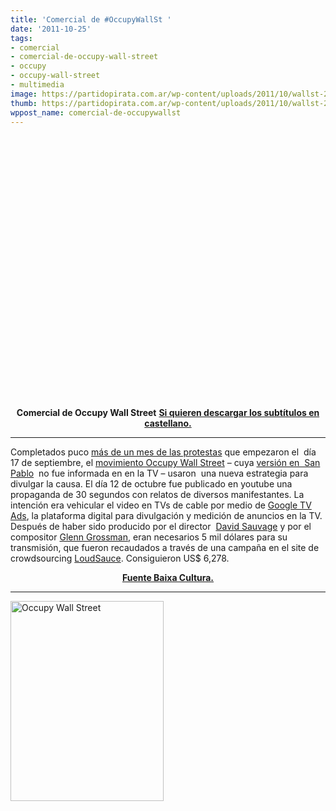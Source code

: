 ```yaml
---
title: 'Comercial de #OccupyWallSt '
date: '2011-10-25'
tags:
- comercial
- comercial-de-occupy-wall-street
- occupy
- occupy-wall-street
- multimedia
image: https://partidopirata.com.ar/wp-content/uploads/2011/10/wallst-250-3.jpg
thumb: https://partidopirata.com.ar/wp-content/uploads/2011/10/wallst-250-3-150x150.jpg
wppost_name: comercial-de-occupywallst
---
```


&nbsp;

<object style="height: 390px; width: 640px;" width="640" height="360" classid="clsid:d27cdb6e-ae6d-11cf-96b8-444553540000" codebase="http://download.macromedia.com/pub/shockwave/cabs/flash/swflash.cab#version=6,0,40,0"><param name="allowFullScreen" value="true" /><param name="allowScriptAccess" value="always" /><param name="src" value="http://www.youtube.com/v/K6YivrWVDII?version=3&amp;feature=player_detailpage" /><param name="allowfullscreen" value="true" /><param name="allowscriptaccess" value="always" /><embed style="height: 390px; width: 640px;" width="640" height="360" type="application/x-shockwave-flash" src="http://www.youtube.com/v/K6YivrWVDII?version=3&amp;feature=player_detailpage" allowFullScreen="true" allowScriptAccess="always" allowfullscreen="true" allowscriptaccess="always" /></object>
<p style="text-align: center;"><strong>Comercial de Occupy Wall Street</strong>
<strong> <a href="http://www.4shared.com/document/TYFr2h4W/occupycomercial.html" target="_blank">Si quieren descargar los subtítulos en castellano.</a></strong></p>


<hr />

Completados puco <a href="http://www.estadao.com.br/noticias/internacional,movimento-ocupe-wall-street-completa-30-dias,786543,0.htm">más de un mes de las protestas</a> que empezaron el  día 17 de septiembre, el <a href="http://baixacultura.org/2011/10/03/nos-somos-os-99-occupy-wall-street/">movimiento Occupy Wall Street</a> – cuya <a href="http://economia.ig.com.br/criseeconomica/conheca-quem-sao-os-manifestantes-do-ocupe-sao-paulo/n1597292614544.html">versión en  San Pablo</a>  no fue informada en en la TV – usaron  una nueva estrategia para divulgar la causa. El día 12 de octubre fue publicado en youtube una propaganda de 30 segundos con relatos de diversos manifestantes. La intención era vehicular el video en TVs de cable por medio de <a href="http://www.undergoogle.com/blog/2008/tv/google-tv-ads-anuncios-na-tv-mais-proxima-de-voce.html">Google TV Ads</a>, la plataforma digital para divulgación y medición de anuncios en la TV. Después de haber sido producido por el director  <a href="http://davidsauvage.com/">David Sauvage</a> y por el compositor <a href="http://baixacultura.org/2011/10/24/o-comercial-e-propagacao-do-occupy-wall-street/www.glenngrossman.com">Glenn Grossman</a>, eran necesarios 5 mil dólares para su transmisión, que fueron recaudados a través de una campaña en el site de crowdsourcing <a href="http://loudsauce.com/campaigns/49-help-this-occupy-video-reach-millions-of-americans-on-tv">LoudSauce</a>. Consiguieron US$ 6,278.
<p style="text-align: center;"><strong><a href="http://baixacultura.org/2011/10/24/o-comercial-e-propagacao-do-occupy-wall-street/" target="_blank">Fuente Baixa Cultura.</a></strong></p>


<hr />

<a href="https://partidopirata.com.ar/wp-content/uploads/2011/10/wallst-250-3.jpg"><img class="size-full wp-image-1911" title="wallst-250-3" src="https://partidopirata.com.ar/wp-content/uploads/2011/10/wallst-250-3.jpg" alt="Occupy Wall Street" width="245" height="320" /></a>

